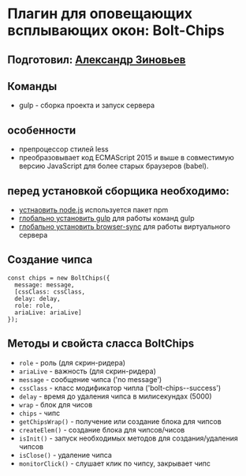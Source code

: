 Плагин для оповещающих всплывающих окон: Bolt-Chips
=====================

Подготовил: [Александр Зиновьев](http://uzinok.ru/)
-----------------------------------

Команды
-----------------------------------

* gulp - сборка проекта и запуск сервера

особенности
-----------------------------------

* препроцессор стилей less
* преобразовывает код ECMAScript 2015 и выше в совместимую версию JavaScript для более старых браузеров (babel).

перед установкой сборщика необходимо:
-----------------------------------

* [устнаовить node.js](https://nodejs.org/) используется пакет npm
* [глобально установить gulp](https://gulpjs.com/) для работы команд gulp
* [глобально установить browser-sync](https://browsersync.io/) для работы виртуального сервера

Создание чипса
-----------------------------------

```
const chips = new BoltChips({
  message: message,
  [cssClass: cssClass,
  delay: delay,
  role: role,
  ariaLive: ariaLive]
});
```

Методы и свойста сласса BoltChips
-----------------------------------

* `role` - роль (для скрин-ридера)
* `ariaLive` - важность (для скрин-ридера)
* `message` - сообщение чипса ('no message')
* `cssClass` - класс модификатор чипла ('bolt-chips--success')
* `delay` - время до удаления чипса в милисекундах (5000)
* `wrap` - блок для чисов
* `chips` - чипс
* `getChipsWrap()` - получение или создание блока для чипсов
* `createElem()` - создание блока для чипсов/чисов
* `isInit()` - запуск необходимых методов для создания/удаления чипсов
* `isClose()` - удаление чипса
* `monitorClick()` - слушает клик по чипсу, закрывает чипс